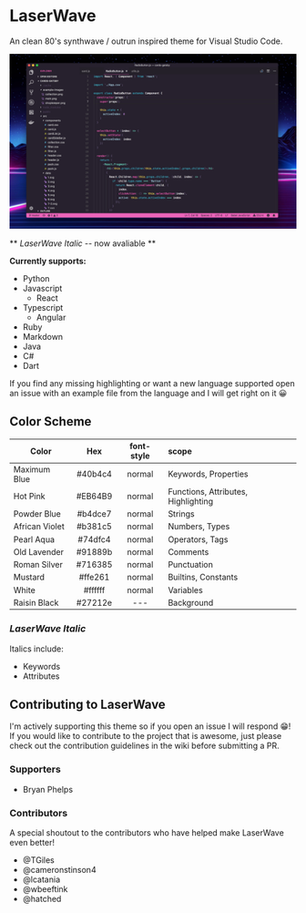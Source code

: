 # LaserWave

An clean 80's synthwave / outrun inspired theme for Visual Studio Code.

![screenshot](screenshot.png)

** *LaserWave Italic* -- now avaliable **

**Currently supports:**

- Python
- Javascript
  - React
- Typescript
  - Angular
- Ruby
- Markdown
- Java
- C#
- Dart

If you find any missing highlighting or want a new language supported open an issue with an example file from the language and I will get right on it 😀

## Color Scheme

| Color   | Hex         | font-style  | scope |
| ------- |:-----------:|:-----------:|:-----|
| Maximum Blue | #40b4c4 | normal | Keywords, Properties |
| Hot Pink | #EB64B9 | normal | Functions, Attributes, Highlighting |
| Powder Blue | #b4dce7 | normal | Strings |
| African Violet | #b381c5 | normal | Numbers, Types |
| Pearl Aqua | #74dfc4 | normal | Operators, Tags |
| Old Lavender | #91889b | normal | Comments |
| Roman Silver | #716385 | normal | Punctuation |
| Mustard | #ffe261 | normal | Builtins, Constants |
| White | #ffffff | normal | Variables |
| Raisin Black | #27212e | --- | Background |

### *LaserWave Italic*

Italics include:

- Keywords
- Attributes

## Contributing to LaserWave

I'm actively supporting this theme so if you open an issue I will respond 😁! If you would like to contribute to the project that is awesome, just please check out the contribution guidelines in the wiki before submitting a PR.

### Supporters

- Bryan Phelps

### Contributors

A special shoutout to the contributors who have helped make LaserWave even better!

- @TGiles
- @cameronstinson4
- @lcatania
- @wbeeftink
- @hatched
